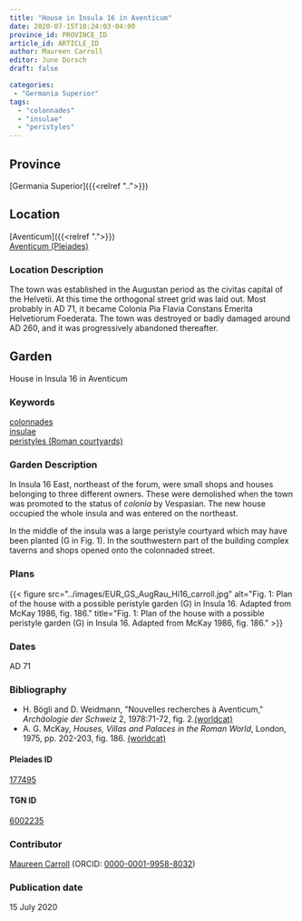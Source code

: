 ```yaml
---
title: "House in Insula 16 in Aventicum"
date: 2020-07-15T10:24:03-04:00
province_id: PROVINCE_ID
article_id: ARTICLE_ID
author: Maureen Carroll
editor: June Dorsch
draft: false

categories:
 - "Germania Superior"
tags:
  - "colonnades"
  - "insulae"
  - "peristyles"
---
```


## Province

[Germania Superior]({{<relref "..">}})  

<!--### Province Description-->

<!-- DESCRIPTION -->


## Location

[Aventicum]({{<relref ".">}}) \
[Aventicum (Pleiades)](https://pleiades.stoa.org/places/177495)

### Location Description

The town was established in the Augustan period as the civitas capital of the Helvetii. At this time the orthogonal street grid was laid out. Most probably in AD 71, it became Colonia Pia Flavia Constans Emerita Helvetiorum Foederata. The town was destroyed or badly damaged around AD 260, and it was progressively abandoned thereafter.

<!--## Sublocation-->

<!--
[AREA WITHIN LOCATION, LIKE “PALATINE HILL”](GEOREFERENCE LINK)
A sublocation is any area larger than an individual garden, but located within a location. I would always try to include a link to a controlled vocabulary here if possible. This ID may well be different from the Garden ID, e.g., Pompeii versus a Garden in one of the houses which has its own Pleiades ID.
-->

<!--### Sublocation Description-->

<!-- DESCRIPTION -->

## Garden

House in Insula 16 in Aventicum

### Keywords

[colonnades](http://vocab.getty.edu/page/aat/300002613) \
[insulae](http://vocab.getty.edu/page/aat/300000325) \
[peristyles (Roman courtyards)](http://vocab.getty.edu/page/aat/300080971)

### Garden Description

In Insula 16 East, northeast of the forum, were small shops and houses belonging to three different owners. These were demolished when the town was promoted to the status of *colonia* by Vespasian. The new house occupied the whole insula and was entered on the northeast.

In the middle of the insula was a large peristyle courtyard which may have been planted (G in Fig. 1). In the southwestern part of the building complex taverns and shops opened onto the colonnaded street.

<!--### Maps-->

<!--
{{< figure src="../images/image_name.ext" alt="alt_text" title="CAPTION" >}}
-->

### Plans

{{< figure src="../images/EUR_GS_AugRau_Hi16_carroll.jpg" alt="Fig. 1: Plan of the house with a possible peristyle garden (G) in Insula 16. Adapted from McKay 1986, fig. 186." title="Fig. 1: Plan of the house with a possible peristyle garden (G) in Insula 16. Adapted from McKay 1986, fig. 186." >}}

<!--### Images-->

<!--
{{< figure src="../images/image_name.ext" alt="alt_text" title="CAPTION" >}}
-->

### Dates

AD 71

### Bibliography

* H. Bögli and D. Weidmann, "Nouvelles recherches à Aventicum," *Archäologie der Schweiz* 2, 1978:71-72, fig. 2.[(worldcat)](http://www.worldcat.org/oclc/891764106)
* A. G. McKay, *Houses, Villas and Palaces in the Roman World*, London, 1975, pp. 202-203, fig. 186. [(worldcat)](http://www.worldcat.org/oclc/901557900)

<!--#### Periodo ID-->

<!-- [PERIODO_ID](https://pleiades.stoa.org/places/PLEIADES_ID) -->

#### Pleiades ID

[177495](https://pleiades.stoa.org/places/177495)

#### TGN ID

[6002235](http://vocab.getty.edu/page/tgn/6002235)

### Contributor

[Maureen Carroll](https://www.sheffield.ac.uk/archaeology/our-people/academic-staff/maureen-carroll) (ORCID: [0000-0001-9958-8032](https://orcid.org/0000-0001-9958-8032))

### Publication date

15 July 2020

<!--### Related articles-->

<!-- Links to other related articles. Leave blank for now -->